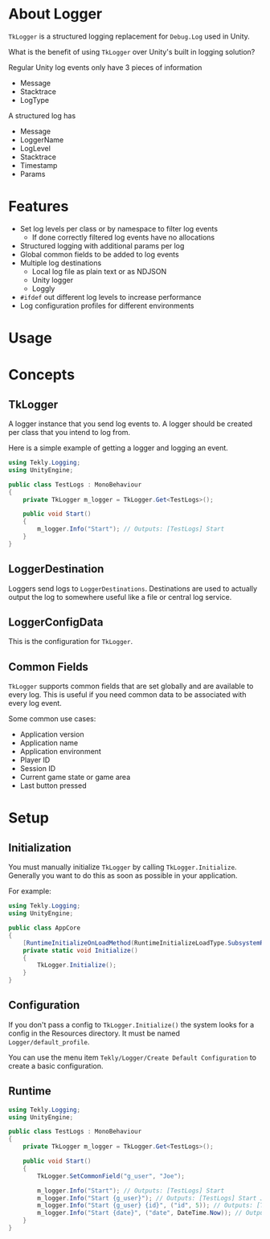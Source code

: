 
# About Logger

`TkLogger` is a structured logging replacement for `Debug.Log` used in Unity.

What is the benefit of using `TkLogger` over Unity's built in logging solution?

Regular Unity log events only have 3 pieces of information

- Message
- Stacktrace 
- LogType

A structured log has 

- Message
- LoggerName
- LogLevel
- Stacktrace
- Timestamp
- Params

# Features
- Set log levels per class or by namespace to filter log events
  - If done correctly filtered log events have no allocations
- Structured logging with additional params per log
- Global common fields to be added to log events
- Multiple log destinations
    - Local log file as plain text or as NDJSON
    - Unity logger
    - Loggly
- `#ifdef` out different log levels to increase performance
- Log configuration profiles for different environments

# Usage

# Concepts

## TkLogger
A logger instance that you send log events to. A logger should be created per class that you intend to log from.

Here is a simple example of getting a logger and logging an event.

```c#
using Tekly.Logging;
using UnityEngine;

public class TestLogs : MonoBehaviour
{
    private TkLogger m_logger = TkLogger.Get<TestLogs>();

    public void Start()
    {
        m_logger.Info("Start"); // Outputs: [TestLogs] Start
    }
}
```

## LoggerDestination
Loggers send logs to `LoggerDestinations`. Destinations are used to actually output the log to somewhere useful like a file or central log service.

## LoggerConfigData
This is the configuration for `TkLogger`.

## Common Fields
`TkLogger` supports common fields that are set globally and are available to every log. This is useful if you need common data to be associated with every log event.

Some common use cases:

- Application version
- Application name
- Application environment
- Player ID
- Session ID
- Current game state or game area
- Last button pressed

# Setup

## Initialization
You must manually initialize `TkLogger` by calling `TkLogger.Initialize`. Generally you want to do this as soon as possible in your application.

For example:

```csharp
using Tekly.Logging;
using UnityEngine;

public class AppCore
{
    [RuntimeInitializeOnLoadMethod(RuntimeInitializeLoadType.SubsystemRegistration)]
    private static void Initialize()
    {
        TkLogger.Initialize();
    }
}
```


## Configuration
If you don't pass a config to `TkLogger.Initialize()` the system looks for a config in the Resources directory. It must be named `Logger/default_profile`.

You can use the menu item `Tekly/Logger/Create Default Configuration` to create a basic configuration.

## Runtime
```csharp
using Tekly.Logging;
using UnityEngine;

public class TestLogs : MonoBehaviour
{
    private TkLogger m_logger = TkLogger.Get<TestLogs>();

    public void Start()
    {
        TkLogger.SetCommonField("g_user", "Joe");

        m_logger.Info("Start"); // Outputs: [TestLogs] Start
        m_logger.Info("Start {g_user}"); // Outputs: [TestLogs] Start Joe
        m_logger.Info("Start {g_user} {id}", ("id", 5)); // Outputs: [TestLogs] Start Joe 5
        m_logger.Info("Start {date}", ("date", DateTime.Now)); // Outputs: [TestLogs] Start 9/7/2020 10:15:22 AM
    }
}
```